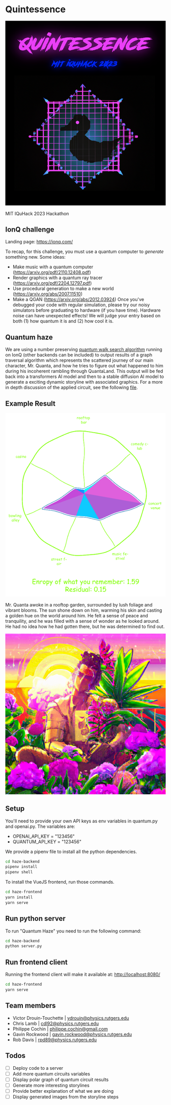 # Quintessence

![This is an image](./assets/logo.png)

MIT IQuHack 2023 Hackathon

## IonQ challenge

Landing page: <https://ionq.com/>

To recap, for this challenge, you must use a quantum computer to *generate* something new.
Some ideas:

- Make music with a quantum computer (<https://arxiv.org/pdf/2110.12408.pdf>)
- Render graphics with a quantum ray tracer (<https://arxiv.org/pdf/2204.12797.pdf>)
- Use procedural generation to make a new world (<https://arxiv.org/abs/2007.11510>)
- Make a QGAN (<https://arxiv.org/abs/2012.03924>)
Once you've debugged your code with regular simulation, please try our noisy simulators before graduating to hardware (if you have time). Hardware noise can have unexpected effects!
We will judge your entry based on both (1) how quantum it is and (2) how cool it is.

## Quantum haze

We are using a number preserving [quantum walk search algorithm](https://qiskit.org/textbook/ch-algorithms/quantum-walk-search-algorithm.html) running on IonQ (other backends can be included) to output results of a graph traversal algorithm which represents the scattered journey of our main character, Mr. Quanta, and how he tries to figure out what happened to him during his incoherent rambling through QuantaLand.
This output will be fed back into a transformers AI model and then to a stable diffusion AI model to generate a exciting dynamic storyline with associated graphics.
For a more in depth discussion of the applied circuit, see the following [file](./haze-frontend/public/Documentation.pdf).

## Example Result

![rose](./assets/roseplot.png)

Mr. Quanta awoke in a rooftop garden, surrounded by lush foliage and vibrant blooms. The sun shone down on him, warming his skin and casting a golden hue on the world around him. He felt a sense of peace and tranquility, and he was filled with a sense of wonder as he looked around. He had no idea how he had gotten there, but he was determined to find out.

![generated Image](./assets/pic0.png)

## Setup

You'll need to provide your own API keys as env variables in quantum.py and openai.py. The variables are:

- OPENAI_API_KEY = "123456"
- QUANTUM_API_KEY = "123456"

We provide a pipenv file to install all the python dependencies.

```bash
cd haze-backend
pipenv install
pipenv shell
```

To install the VueJS frontend, run those commands.

```bash
cd haze-frontend
yarn install
yarn serve
```

## Run python server

To run "Quantum Haze" you need to run the following command:

```bash
cd haze-backend
python server.py
```

## Run frontend client

Running the frontend client will make it available at: <http://localhost:8080/>

```bash
cd haze-frontend
yarn serve
```

## Team members

- Victor Drouin-Touchette | vdrouin@physics.rutgers.edu
- Chris Lamb | cdl92@physics.rutgers.edu
- Philippe Cochin | philippe.cochin@gmail.com
- Gavin Rockwood | gavin.rockwood@physics.rutgers.edu
- Rob Davis | rpd89@physics.rutgers.edu

## Todos

- [ ] Deploy code to a server
- [ ] Add more quantum circuits variables
- [ ] Display polar graph of quantum circuit results
- [ ] Generate more interesting storylines
- [ ] Provide better explanation of what we are doing
- [ ] Display generated images from the storyline steps
